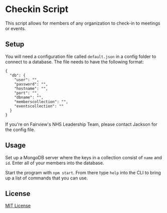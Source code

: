 # Checkin Script

This script allows for members of any organization to check-in to meetings or events.

## Setup

You will need a configuration file called `default.json` in a config folder to connect to a database. The file needs to have the following format:

```
{
  "db": {
    "user": "",
    "password": "",
    "hostname": "",
    "port": "",
    "dbname": "",
    "memberscollection": "",
    "eventscollection": ""
  }
}

```

If you're on Fairview's NHS Leadership Team, please contact Jackson for the config file.

## Usage

Set up a MongoDB server where the keys in a collection consist of `name` and `id`. Enter all of your members into the database.

Start the program with `npm start`. From there type `help` into the CLI to bring up a list of commands that you can use.

## License

[MIT License](https://github.com/jacksonchen/checkin/blob/master/LICENSE.md)
